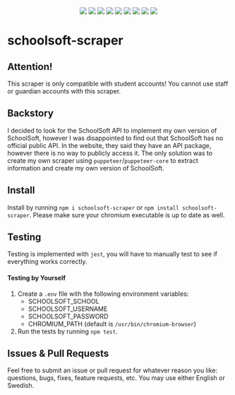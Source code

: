 <div align="center">
   <img src="https://shields.io/npm/v/schoolsoft-scraper?color=darkgreen">
   <img src="https://shields.io/npm/l/schoolsoft-scraper">
   <img src="https://shields.io/node/v/schoolsoft-scraper">
   <img src="https://shields.io/github/languages/top/CarelessInternet/schoolsoft-scraper">
   <img src="https://shields.io/npm/types/schoolsoft-scraper">
   <img src="https://shields.io/github/commit-activity/m/CarelessInternet/schoolsoft-scraper/typescript?color=orange">
   <img src="https://shields.io/npm/dw/schoolsoft-scraper">
   <img src="https://shields.io/github/issues/CarelessInternet/schoolsoft-scraper">
   <img src="https://shields.io/github/issues-pr/CarelessInternet/schoolsoft-scraper">
</div>

# schoolsoft-scraper

## Attention!

This scraper is only compatible with student accounts! You cannot use staff or guardian accounts with this scraper.

## Backstory

I decided to look for the SchoolSoft API to implement my own version of SchoolSoft, however I was disappointed to find out that
SchoolSoft has no official public API. In the website, they said they have an API package, however there is no way to publicly access it.
The only solution was to create my own scraper using `puppeteer`/`puppeteer-core` to extract information and create my own version of SchoolSoft.

## Install

Install by running `npm i schoolsoft-scraper` or `npm install schoolsoft-scraper`.
Please make sure your chromium executable is up to date as well.

## Testing

Testing is implemented with `jest`, you will have to manually test to see if everything works correctly.

#### Testing by Yourself

1. Create a `.env` file with the following environment variables:
   - SCHOOLSOFT_SCHOOL
   - SCHOOLSOFT_USERNAME
   - SCHOOLSOFT_PASSWORD
   - CHROMIUM_PATH (default is `/usr/bin/chromium-browser`)
2. Run the tests by running `npm test`.

## Issues & Pull Requests

Feel free to submit an issue or pull request for whatever reason you like: questions, bugs, fixes, feature requests, etc. You may use either English or Swedish.
